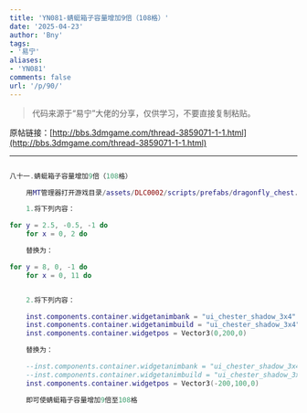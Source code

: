 ```yaml
---
title: 'YN081-蜻蜓箱子容量增加9倍（108格）'
date: '2025-04-23'
author: 'Bny'
tags:
- '易宁'
aliases:
- 'YN081'
comments: false
url: '/p/90/'
---
```


> 代码来源于“易宁”大佬的分享，仅供学习，不要直接复制粘贴。

原帖链接：[http://bbs.3dmgame.com/thread-3859071-1-1.html](http://bbs.3dmgame.com/thread-3859071-1-1.html)

---

```lua  

八十一.蜻蜓箱子容量增加9倍（108格）

	用MT管理器打开游戏目录/assets/DLC0002/scripts/prefabs/dragonfly_chest.lua文件，

	1.将下列内容：

for y = 2.5, -0.5, -1 do
	for x = 0, 2 do

	替换为：

for y = 8, 0, -1 do
	for x = 0, 11 do


	2.将下列内容：

	inst.components.container.widgetanimbank = "ui_chester_shadow_3x4"
	inst.components.container.widgetanimbuild = "ui_chester_shadow_3x4"	
	inst.components.container.widgetpos = Vector3(0,200,0)

	替换为：

	--inst.components.container.widgetanimbank = "ui_chester_shadow_3x4"
	--inst.components.container.widgetanimbuild = "ui_chester_shadow_3x4"	
	inst.components.container.widgetpos = Vector3(-200,100,0)

	即可使蜻蜓箱子容量增加9倍至108格

```  

